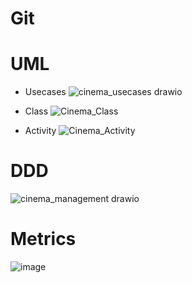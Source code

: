 # Git

# UML
* Usecases
  ![cinema_usecases drawio](https://github.com/bachthyaglx/advanced_software_engineering/assets/62774638/9934c127-1343-4325-98de-393554142f64)

* Class
![Cinema_Class](https://github.com/bachthyaglx/advanced_software_engineering/assets/62774638/189c1616-8fbf-4973-9a00-57f564e658bf)
  
* Activity
![Cinema_Activity](https://github.com/bachthyaglx/advanced_software_engineering/assets/62774638/913d8198-c577-4412-a714-18f1ace340ef)

# DDD

![cinema_management drawio](https://github.com/bachthyaglx/advanced_software_engineering/assets/62774638/6fae1f69-70ba-4f28-bb45-5f43a588fc4e)

# Metrics
![image](https://github.com/bachthyaglx/advanced_software_engineering/assets/62774638/74955f88-32fc-416f-90fa-0e9420dcb075)
